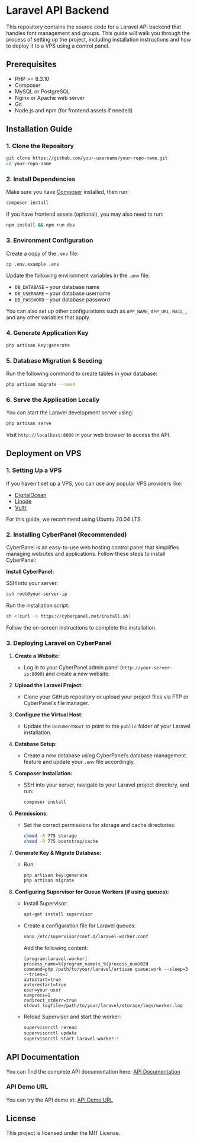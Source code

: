 
# Laravel API Backend

This repository contains the source code for a Laravel API backend that handles font management and groups. This guide will walk you through the process of setting up the project, including installation instructions and how to deploy it to a VPS using a control panel.

## Prerequisites

- PHP >= 8.3.10
- Composer
- MySQL or PostgreSQL
- Nginx or Apache web server
- Git
- Node.js and npm (for frontend assets if needed)

## Installation Guide

### 1. Clone the Repository

```bash
git clone https://github.com/your-username/your-repo-name.git
cd your-repo-name
```

### 2. Install Dependencies

Make sure you have [Composer](https://getcomposer.org/download/) installed, then run:

```bash
composer install
```

If you have frontend assets (optional), you may also need to run:

```bash
npm install && npm run dev
```

### 3. Environment Configuration

Create a copy of the `.env` file:

```bash
cp .env.example .env
```

Update the following environment variables in the `.env` file:

- `DB_DATABASE` – your database name
- `DB_USERNAME` – your database username
- `DB_PASSWORD` – your database password

You can also set up other configurations such as `APP_NAME`, `APP_URL`, `MAIL_`, and any other variables that apply.

### 4. Generate Application Key

```bash
php artisan key:generate
```

### 5. Database Migration & Seeding

Run the following command to create tables in your database:

```bash
php artisan migrate --seed
```

### 6. Serve the Application Locally

You can start the Laravel development server using:

```bash
php artisan serve
```

Visit `http://localhost:8000` in your web browser to access the API.

## Deployment on VPS

### 1. Setting Up a VPS

If you haven't set up a VPS, you can use any popular VPS providers like:

- [DigitalOcean](https://www.digitalocean.com/)
- [Linode](https://www.linode.com/)
- [Vultr](https://www.vultr.com/)

For this guide, we recommend using Ubuntu 20.04 LTS.

### 2. Installing CyberPanel (Recommended)

CyberPanel is an easy-to-use web hosting control panel that simplifies managing websites and applications. Follow these steps to install CyberPanel:

**Install CyberPanel:**

SSH into your server:
```bash
ssh root@your-server-ip
```

Run the installation script:
```bash
sh <(curl -s https://cyberpanel.net/install.sh)
```

Follow the on-screen instructions to complete the installation.

### 3. Deploying Laravel on CyberPanel

1. **Create a Website:**
   - Log in to your CyberPanel admin panel (`http://your-server-ip:8090`) and create a new website.

2. **Upload the Laravel Project:**
   - Clone your GitHub repository or upload your project files via FTP or CyberPanel’s file manager.

3. **Configure the Virtual Host:**
   - Update the `DocumentRoot` to point to the `public` folder of your Laravel installation.

4. **Database Setup:**
   - Create a new database using CyberPanel’s database management feature and update your `.env` file accordingly.

5. **Composer Installation:**
   - SSH into your server, navigate to your Laravel project directory, and run:
     ```bash
     composer install
     ```

6. **Permissions:**
   - Set the correct permissions for storage and cache directories:
     ```bash
     chmod -R 775 storage
     chmod -R 775 bootstrap/cache
     ```

7. **Generate Key & Migrate Database:**
   - Run:
     ```bash
     php artisan key:generate
     php artisan migrate
     ```

8. **Configuring Supervisor for Queue Workers (if using queues):**
   - Install Supervisor:
     ```bash
     apt-get install supervisor
     ```
   - Create a configuration file for Laravel queues:
     ```bash
     nano /etc/supervisor/conf.d/laravel-worker.conf
     ```
     Add the following content:
     ```
     [program:laravel-worker]
     process_name=%(program_name)s_%(process_num)02d
     command=php /path/to/your/laravel/artisan queue:work --sleep=3 --tries=3
     autostart=true
     autorestart=true
     user=your-user
     numprocs=1
     redirect_stderr=true
     stdout_logfile=/path/to/your/laravel/storage/logs/worker.log
     ```
   - Reload Supervisor and start the worker:
     ```bash
     supervisorctl reread
     supervisorctl update
     supervisorctl start laravel-worker:*
     ```
## API Documentation

You can find the complete API documentation here: [API Documentation](https://font-backend.codingzonebd.com/api/documentation)

### API Demo URL

You can try the API demo at: [API Demo URL](https://font-backend.codingzonebd.com/api/v1)
## License

This project is licensed under the MIT License.


